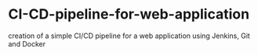 # CI-CD-pipeline-for-web-application
creation of  a simple CI/CD pipeline for a web application using Jenkins, Git and Docker
